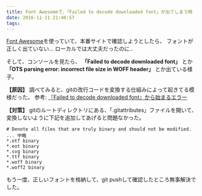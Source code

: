 ```yaml
---
title: Font Awesomeで、「Failed to decode downloaded font」が出てしまう時
date: 2016-11-11 21:46:57
tags:
---
```


<a href="http://fontawesome.io/" target="_blank">Font Awesome</a>を使っていて、本番サイトで確認しようとしたら、
フォントが正しく出ていない... ローカルでは大丈夫だったのに..

そして、コンソールを見たら、
<strong>「Failed to decode downloaded font」</strong>
とか
<strong>「OTS parsing error: incorrect file size in WOFF header」</strong>
とか出ている様子。

<strong>【原因】</strong>
調べてみると、gitの改行コードを変換する仕組みによって起きてる模様だった。
参考: <a href="http://ts0818.hatenablog.com/entry/2016/04/01/225341" target="_blank">『Failed to decode downloaded font』から始まるエラー</a>

<strong>【対策】</strong>
gitのルートディレクトリにある、「.gitattributes」ファイルを開いて、
変換しないように下記を追加してあげると問題なかった。

<pre><code># Denote all files that are truly binary and should not be modified.
... 中略
*.otf binary
*.eot binary
*.svg binary
*.ttf binary
*.woff binary
*.woff2 binary
</code></pre>

もう一度、正しいフォントを格納して、git pushして確認したところ無事解決でした。
